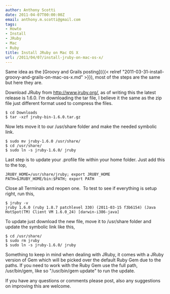 ```yaml
---
author: Anthony Scotti
date: 2011-04-07T00:00:00Z
email: anthony.m.scotti@gmail.com
tags:
- Howto
- Install
- JRuby
- Mac
- Ruby
title: Install JRuby on Mac OS X
url: /2011/04/07/install-jruby-on-mac-os-x/
---
```


Same idea as the [Groovy and Grails posting]({{< relref "2011-03-31-install-groovy-and-grails-on-mac-os-x.md" >}}), most of the steps are the same but here they are.

Download JRuby from http://www.jruby.org/, as of writing this the latest release is 1.6.0. I'm downloading the tar file, I believe it the same as the zip file just different format used to compress the files.

```
$ cd Downloads
$ tar -xzf jruby-bin-1.6.0.tar.gz
```

Now lets move it to our /usr/share folder and make the needed symbolic link.

```
$ sudo mv jruby-1.6.0 /usr/share/
$ cd /usr/share/
$ sudo ln -s jruby-1.6.0/ jruby
```

Last step is to update your .profile file within your home folder. Just add this to the top,

```
JRUBY_HOME=/usr/share/jruby; export JRUBY_HOME
PATH=$JRUBY_HOME/bin:$PATH; export PATH
```

Close all Terminals and reopen one.  To test to see if everything is setup right, run this,

```
$ jruby -v
jruby 1.6.0 (ruby 1.8.7 patchlevel 330) (2011-03-15 f3b6154) (Java HotSpot(TM) Client VM 1.6.0_24) [darwin-i386-java]
```

To update just download the new file, move it to /usr/share folder and update the symbolic link like this,

```
$ cd /usr/share/
$ sudo rm jruby
$ sudo ln -s jruby-1.6.0/ jruby
```

Something to keep in mind when dealing with JRuby, it comes with a JRuby version of Gem which will be picked over the default Ruby Gem due to the paths. If you need to work with the Ruby Gem use the full path, /usr/bin/gem, like so "/usr/bin/gem update" to run the update.

If you have any questions or comments please post, also any suggestions on improving this are welcome.
